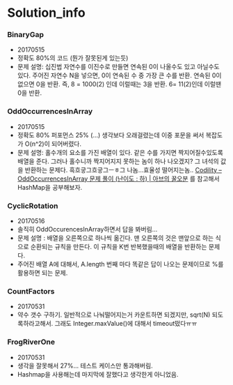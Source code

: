 # Solution_info

### BinaryGap 
* 20170515
* 정확도 80%의 코드 (뭔가 잘못된게 있는듯) 
* 문제 설명: 십진법 자연수를 이진수로 만들면 연속된 0이 나올수도 있고 아닐수도 있다. 주어진 자연수 N을 넣으면,  0이 연속된 수 중 가장 큰 수를 반환. 연속된 0이 없으면 0을 반환. 
즉, 8 = 1000(2) 인데 이럴때는 3을 반환. 6= 11(2)인데 이럴땐 0을 반환. 

### OddOccurrencesInArray
* 20170515
* 정확도 80% 퍼포먼스 25% (…) 생각보다 오래걸렸는데 이중 포문을 써서 복잡도가 O(n^2)이 되어버렸다. 
* 문제 설명: 홀수개의 요소를 가진 배열이 있다. 같은 수를 가지면 짝지어질수있도록 배열을 준다. 그러나 홀수니까 짝지어지지 못하는 놈이 하나 나오겠지? 그 녀석의 값을 반환하는 문제다. 
흑흐긓그흐긓그ㅡㅎ그 나놈…효율성 떨어지는놈..
[Codility – OddOccurrencesInArray 문제 풀이 (난이도 : 하) | 아브의 꿀오분](http://abh0518.net/tok/?p=539)
를 참고해서 HashMap을 공부해보자. 

### CyclicRotation
* 20170516 
* 솔직히 OddOccurencesInArray하면서 답을 봐버림… 
* 문제 설명 : 배열을 오른쪽으로 하나씩 옮긴다. 맨 오른쪽의 것은 맨앞으로 하는 식으로 순환되는 규칙을 만든다. 이 규칙을 K번 반복했을때의 배열을 반환하는 문제다. 
* 주어진 배열 A에 대해서, A.length 번째 마다 똑같은 답이 나오는 문제이므로 %를 활용하면 되는 문제. 

###  CountFactors
* 20170531
* 약수 갯수 구하기. 일반적으로 나눠떨어지는거 카운트하면 되겠지만, sqrt(N) 되도록하라고해서. 그래도 Integer.maxValue()에 대해서 timeout떴다ㅠㅠ 


###  FrogRiverOne 
* 20170531 
* 생각을 잘못해서 27%... 테스트 케이스만 통과해버림. 
* Hashmap을 사용해는데 마지막에 잘했다고 생각한게 아니었음.